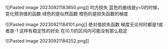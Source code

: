 ![[Pasted image 20230921183850.png]]
均方损失
蓝色的曲线是y=0的时候，变化预测值的函数
绿色的是似然函数
橙色的是损失函数的梯度

![[Pasted image 20230921184101.png]]
绝对值损失函数
梯度无论何时都是1或者是-1
这样有稳定性的好处
在(0,1)的区间内可能没有那么稳定

![[Pasted image 20230921184252.png]]

